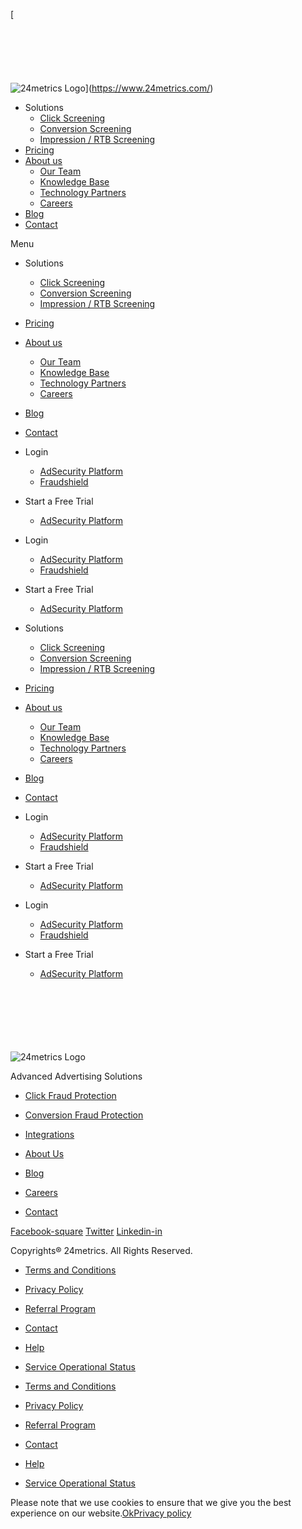 [![24metrics Logo](data:image/svg+xml,%3Csvg%20xmlns='http://www.w3.org/2000/svg'%20viewBox='0%200%20336%2058'%3E%3C/svg%3E)

![24metrics Logo](https://www.24metrics.com/wp-content/uploads/2018/12/metrics-logo@2x.png)](https://www.24metrics.com/)

* Solutions
    * [Click Screening](https://www.24metrics.com/adsecurity/)
    * [Conversion Screening](https://www.24metrics.com/adsecurity/)
    * [Impression / RTB Screening](https://www.24metrics.com/impression-screening/)
* [Pricing](https://www.24metrics.com/pricing/)
* [About us](https://www.24metrics.com/about-us/)
    * [Our Team](https://www.24metrics.com/about-us/)
    * [Knowledge Base](https://help.24metrics.com/)
    * [Technology Partners](https://www.24metrics.com/technology-partners/)
    * [Careers](https://www.24metrics.com/careers/)
* [Blog](https://www.24metrics.com/blog/)
* [Contact](https://www.24metrics.com/contact/)

Menu

* Solutions
    * [Click Screening](https://www.24metrics.com/adsecurity/)
    * [Conversion Screening](https://www.24metrics.com/adsecurity/)
    * [Impression / RTB Screening](https://www.24metrics.com/impression-screening/)
* [Pricing](https://www.24metrics.com/pricing/)
* [About us](https://www.24metrics.com/about-us/)
    * [Our Team](https://www.24metrics.com/about-us/)
    * [Knowledge Base](https://help.24metrics.com/)
    * [Technology Partners](https://www.24metrics.com/technology-partners/)
    * [Careers](https://www.24metrics.com/careers/)
* [Blog](https://www.24metrics.com/blog/)
* [Contact](https://www.24metrics.com/contact/)

* Login
    * [AdSecurity Platform](http://adsecurity.24metrics.com/)
    * [Fraudshield](http://fraudshield.24metrics.com/)
* Start a Free Trial
    * [AdSecurity Platform](https://adsecurity.24metrics.com/signup)

* Login
    * [AdSecurity Platform](http://adsecurity.24metrics.com/)
    * [Fraudshield](http://fraudshield.24metrics.com/)
* Start a Free Trial
    * [AdSecurity Platform](https://adsecurity.24metrics.com/signup)

* Solutions
    * [Click Screening](https://www.24metrics.com/adsecurity/)
    * [Conversion Screening](https://www.24metrics.com/adsecurity/)
    * [Impression / RTB Screening](https://www.24metrics.com/impression-screening/)
* [Pricing](https://www.24metrics.com/pricing/)
* [About us](https://www.24metrics.com/about-us/)
    * [Our Team](https://www.24metrics.com/about-us/)
    * [Knowledge Base](https://help.24metrics.com/)
    * [Technology Partners](https://www.24metrics.com/technology-partners/)
    * [Careers](https://www.24metrics.com/careers/)
* [Blog](https://www.24metrics.com/blog/)
* [Contact](https://www.24metrics.com/contact/)

* Login
    * [AdSecurity Platform](http://adsecurity.24metrics.com/)
    * [Fraudshield](http://fraudshield.24metrics.com/)
* Start a Free Trial
    * [AdSecurity Platform](https://adsecurity.24metrics.com/signup)

* Login
    * [AdSecurity Platform](http://adsecurity.24metrics.com/)
    * [Fraudshield](http://fraudshield.24metrics.com/)
* Start a Free Trial
    * [AdSecurity Platform](https://adsecurity.24metrics.com/signup)

![24metrics Logo](data:image/svg+xml,%3Csvg%20xmlns='http://www.w3.org/2000/svg'%20viewBox='0%200%20480%2084'%3E%3C/svg%3E)

![24metrics Logo](https://www.24metrics.com/wp-content/uploads/2018/12/metrics-logo-copy@2x-1.png)

Advanced Advertising Solutions

* [Click Fraud Protection](https://www.24metrics.com/adsecurity/)
* [Conversion Fraud Protection](https://www.24metrics.com/adsecurity/)
* [Integrations](https://www.24metrics.com/adsecurity/)

* [About Us](https://www.24metrics.com/about-us/)
* [Blog](https://www.24metrics.com/blog/)
* [Careers](https://www.24metrics.com/careers/)
* [Contact](https://www.24metrics.com/contact/)

[Facebook-square](https://www.facebook.com/24metrics/) [Twitter](https://twitter.com/24metrics) [Linkedin-in](http://www.linkedin.com/company/24metrics)

Copyrights® 24metrics. All Rights Reserved.

* [Terms and Conditions](https://www.24metrics.com/terms_and_conditions/)
* [Privacy Policy](https://www.24metrics.com/privacy-policy/)
* [Referral Program](http://referrals.24metrics.com/)
* [Contact](https://www.24metrics.com/contact/)
* [Help](https://www.24metrics.com/)
* [Service Operational Status](https://status.24metrics.com/)

* [Terms and Conditions](https://www.24metrics.com/terms_and_conditions/)
* [Privacy Policy](https://www.24metrics.com/privacy-policy/)
* [Referral Program](http://referrals.24metrics.com/)
* [Contact](https://www.24metrics.com/contact/)
* [Help](https://www.24metrics.com/)
* [Service Operational Status](https://status.24metrics.com/)

Please note that we use cookies to ensure that we give you the best experience on our website.[Ok](#)[Privacy policy](https://www.24metrics.com/privacy-policy/)